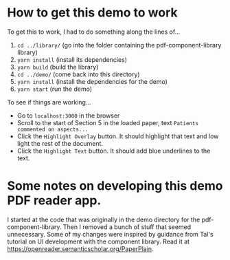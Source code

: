 # How to get this demo to work

To get this to work, I had to do something along the lines of...

1. `cd ../library/` (go into the folder containing the pdf-component-library library)
2. `yarn install`   (install its dependencies)
3. `yarn build`     (build the library)
4. `cd ../demo/`    (come back into this directory)
5. `yarn install`   (install the dependencies for the demo)
6. `yarn start`     (run the demo)

To see if things are working...

* Go to `localhost:3000` in the browser
* Scroll to the start of Section 5 in the loaded paper, text `Patients commented on aspects...`
* Click the `Highlight Overlay` button. It should highlight that text and low light the rest of the document.
* Click the `Highlight Text` button. It should add blue underlines to the text.

# Some notes on developing this demo PDF reader app.

I started at the code that was originally in the demo directory for the pdf-component-library.
Then I removed a bunch of stuff that seemed unnecessary. Some of my changes were inspired
by guidance from Tal's tutorial on UI development with the component library. Read it at
https://openreader.semanticscholar.org/PaperPlain.